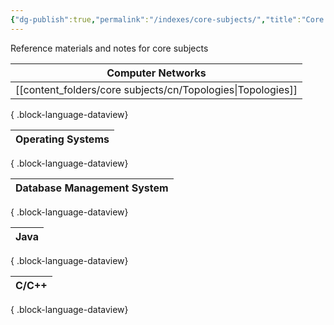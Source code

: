 ```yaml
---
{"dg-publish":true,"permalink":"/indexes/core-subjects/","title":"Core Subjects","tags":["coreSubjects"]}
---
```


Reference materials and notes for core subjects
<br>

| Computer Networks                                              |
| -------------------------------------------------------------- |
| [[content_folders/core subjects/cn/Topologies\|Topologies]] |

{ .block-language-dataview}

| Operating Systems |
| ----------------- |

{ .block-language-dataview}

| Database Management System |
| -------------------------- |

{ .block-language-dataview}

| Java |
| ---- |

{ .block-language-dataview}

| C/C++ |
| ----- |

{ .block-language-dataview}
